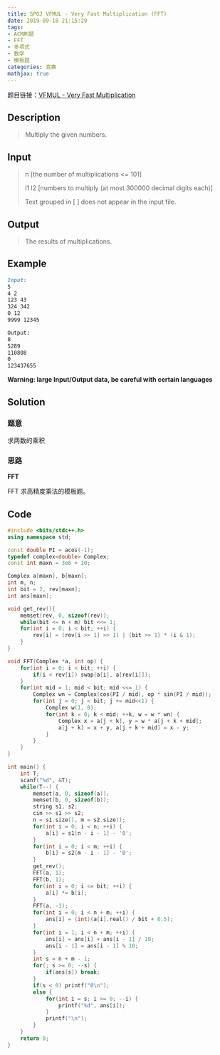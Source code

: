 ```yaml
---
title: SPOJ VFMUL - Very Fast Multiplication (FFT)
date: 2019-09-18 21:15:29
tags:
- ACM刷题
- FFT
- 多项式
- 数学
- 模板题
categories: 竞赛
mathjax: true
---
```


题目链接：[VFMUL - Very Fast Multiplication](https://www.spoj.com/problems/VFMUL/en/)

## Description

> Multiply the given numbers.

## Input
> n [the number of multiplications <= 101]
> 
> l1 l2 [numbers to multiply (at most 300000 decimal digits each)]
> 
> Text grouped in [ ] does not appear in the input file.

## Output
> The results of multiplications.

## Example
```markdown
Input:
5
4 2
123 43
324 342
0 12
9999 12345

Output:
8
5289
110808
0
123437655
```

**Warning: large Input/Output data, be careful with certain languages**

## Solution

### 题意

求两数的乘积

### 思路

**FFT**

FFT 求高精度乘法的模板题。

## Code

```cpp
#include <bits/stdc++.h>
using namespace std;

const double PI = acos(-1);
typedef complex<double> Complex;
const int maxn = 3e6 + 10;

Complex a[maxn], b[maxn];
int m, n;
int bit = 2, rev[maxn];
int ans[maxn];

void get_rev(){
    memset(rev, 0, sizeof(rev));
    while(bit <= n + m) bit <<= 1;
    for(int i = 0; i < bit; ++i) {
        rev[i] = (rev[i >> 1] >> 1) | (bit >> 1) * (i & 1);
    }
}

void FFT(Complex *a, int op) {
    for(int i = 0; i < bit; ++i) {
        if(i < rev[i]) swap(a[i], a[rev[i]]);
    }
    for(int mid = 1; mid < bit; mid <<= 1) {
        Complex wn = Complex(cos(PI / mid), op * sin(PI / mid));
        for(int j = 0; j < bit; j += mid<<1) {
            Complex w(1, 0);
            for(int k = 0; k < mid; ++k, w = w * wn) {
                Complex x = a[j + k], y = w * a[j + k + mid];
                a[j + k] = x + y, a[j + k + mid] = x - y;
            }
        }
    }
}

int main() {
    int T;
    scanf("%d", &T);
    while(T--) {
        memset(a, 0, sizeof(a));
        memset(b, 0, sizeof(b));
        string s1, s2;
        cin >> s1 >> s2;
        n = s1.size(), m = s2.size();
        for(int i = 0; i < n; ++i) {
            a[i] = s1[n - i - 1] - '0';
        }
        for(int i = 0; i < m; ++i) {
            b[i] = s2[m - i - 1] - '0';
        }
        get_rev();
        FFT(a, 1);
        FFT(b, 1);
        for(int i = 0; i <= bit; ++i) {
            a[i] *= b[i];
        }
        FFT(a, -1);
        for(int i = 0; i < n + m; ++i) {
            ans[i] = (int)(a[i].real() / bit + 0.5);
        }
        for(int i = 1; i < n + m; ++i) {
            ans[i] = ans[i] + ans[i - 1] / 10;
            ans[i - 1] = ans[i - 1] % 10;
        }
        int s = n + m - 1;
        for(; s >= 0; --s) {
            if(ans[s]) break;
        }
        if(s < 0) printf("0\n");
        else {
            for(int i = s; i >= 0; --i) {
                printf("%d", ans[i]);
            }
            printf("\n");
        }
    }
    return 0;
}
```